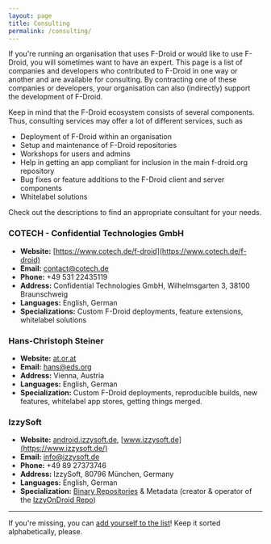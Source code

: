 ```yaml
---
layout: page
title: Consulting
permalink: /consulting/
---
```


If you're running an organisation that uses F-Droid or would like to use F-Droid, you will sometimes want to have an expert. This page is a list of companies and developers who contributed to F-Droid in one way or another and are available for consulting. By contracting one of these companies or developers, your organisation can also (indirectly) support the development of F-Droid.

Keep in mind that the F-Droid ecosystem consists of several components. Thus, consulting services may offer a lot of different services, such as
  * Deployment of F-Droid within an organisation
  * Setup and maintenance of F-Droid repositories
  * Workshops for users and admins
  * Help in getting an app compliant for inclusion in the main f-droid.org repository
  * Bug fixes or feature additions to the F-Droid client and server components
  * Whitelabel solutions

Check out the descriptions to find an appropriate consultant for your needs.

### COTECH - Confidential Technologies GmbH

* __Website:__ [https://www.cotech.de/f-droid](https://www.cotech.de/f-droid)
* __Email:__ [contact@cotech.de](mailto:contact@cotech.de)
* __Phone:__ +49 531 22435119
* __Address:__ Confidential Technologies GmbH, Wilhelmsgarten 3, 38100 Braunschweig
* __Languages:__ English, German
* __Specializations:__ Custom F-Droid deployments, feature extensions, whitelabel solutions

### Hans-Christoph Steiner

* __Website:__ [at.or.at](https://at.or.at)
* __Email:__ [hans@eds.org](mailto:hans@eds.org)
* __Address:__ Vienna, Austria
* __Languages:__ English, German
* __Specialization:__ Custom F-Droid deployments, reproducible builds, new features, whitelabel app stores, getting things merged.

### IzzySoft

* __Website:__ [android.izzysoft.de](https://android.izzysoft.de/), [www.izzysoft.de](https://www.izzysoft.de/)
* __Email:__ [info@izzysoft.de](mailto:info@izzysoft.de)
* __Phone:__ +49 89 27373746
* __Address:__ IzzySoft, 80796 München, Germany
* __Languages:__ English, German
* __Specialization:__ [Binary Repositories](https://f-droid.org/docs/Setup_an_F-Droid_App_Repo/) & Metadata (creator & operator of the [IzzyOnDroid Repo](https://apt.izzysoft.de/fdroid/))

---

If you're missing, you can
[add yourself to the list](https://gitlab.com/fdroid/fdroid-website/blob/master/_pages/consulting.md)!
Keep it sorted alphabetically, please.
